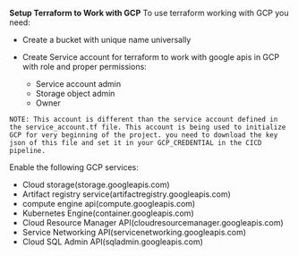 **Setup Terraform to Work with GCP**
To use terraform working with GCP you need:
- Create a bucket with unique name universally
- Create Service account for terraform to work with google apis in GCP with role and proper permissions:

    * Service account admin
    * Storage object admin
    * Owner
```
NOTE: This account is different than the service account defined in the service_account.tf file. This account is being used to initialize GCP for very beginning of the project. you need to download the key json of this file and set it in your GCP_CREDENTIAL in the CICD pipeline.
```

Enable the following GCP services:
- Cloud storage(storage.googleapis.com)
- Artifact registry service(artifactregistry.googleapis.com)
- compute engine api(compute.googleapis.com)
- Kubernetes Engine(container.googleapis.com)
- Cloud Resource Manager API(cloudresourcemanager.googleapis.com)
- Service Networking API(servicenetworking.googleapis.com)
- Cloud SQL Admin API(sqladmin.googleapis.com)